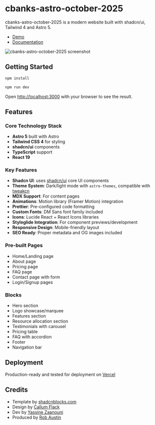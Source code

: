 # cbanks-astro-october-2025

cbanks-astro-october-2025 is a modern website built with shadcn/ui, Tailwind 4 and Astro 5.

- [Demo](https://cbanks-astro-october-2025.vercel.app/)
- [Documentation](https://docs.shadcnblocks.com/templates/getting-started)

![cbanks-astro-october-2025 screenshot](./public/og-image.jpg)

## Getting Started

```bash
npm install
```

```bash
npm run dev
```

Open [http://localhost:3000](http://localhost:3000) with your browser to see the result.

## Features

### Core Technology Stack

- **Astro 5** built with Astro
- **Tailwind CSS 4** for styling
- **shadcn/ui** components
- **TypeScript** support
- **React 19**

### Key Features

- **Shadcn UI**: uses [shadcn/ui](https://ui.shadcn.com/) core UI components
- **Theme System**: Dark/light mode with `astro-themes`, compatible with [tweakcn](https://tweakcn.com)
- **MDX Support**: For content pages
- **Animations**: Motion library (Framer Motion) integration
- **Prettier**: Pre-configured code formatting
- **Custom Fonts**: DM Sans font family included
- **Icons**: Lucide React + React Icons libraries
- **Styleglide Integration**: For component previews/development
- **Responsive Design**: Mobile-friendly layout
- **SEO Ready**: Proper metadata and OG images included

### Pre-built Pages

- Home/Landing page
- About page
- Pricing page
- FAQ page
- Contact page with form
- Login/Signup pages

### Blocks

- Hero section
- Logo showcase/marquee
- Features section
- Resource allocation section
- Testimonials with carousel
- Pricing table
- FAQ with accordion
- Footer
- Navigation bar

## Deployment

Production-ready and tested for deployment on [Vercel](https://vercel.com)

## Credits

- Template by [shadcnblocks.com](https://shadcnblocks.com)
- Design by [Callum Flack](https://x.com/callumflack)
- Dev by [Yassine Zaanouni](https://x.com/YassineZaanouni)
- Produced by [Rob Austin](https://x.com/ausrobdev)

